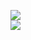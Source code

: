 [![](https://img.shields.io/badge/Made%20With-Github%20Spray-lightgrey.svg?style=for-the-badge&logo=github)](https://github.com/Annihil/github-spray#30651)  
[![](https://i.imgur.com/2DrTn0Z.gif)](https://github.com/Annihil/github-spray)